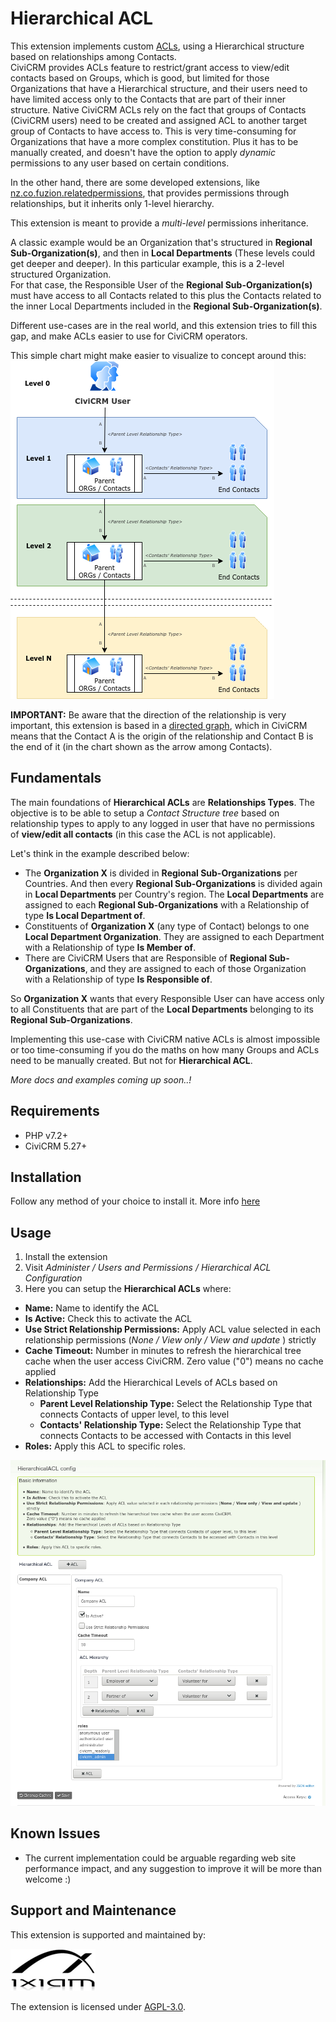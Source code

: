 # Hierarchical ACL

This extension implements custom [ACLs](https://docs.civicrm.org/user/en/latest/initial-set-up/permissions-and-access-control/), using a Hierarchical structure based on relationships among Contacts.  
CiviCRM provides ACLs feature to restrict/grant access to view/edit contacts based on Groups, which is good, but limited for those Organizations that have a Hierarchical structure,
and their users need to have limited access only to the Contacts that are part of their inner structure.
Native CiviCRM ACLs rely on the fact that groups of Contacts (CiviCRM users) need to be created and assigned ACL to another target group of Contacts to have access to. This
is very time-consuming for Organizations that have a more complex constitution. Plus it has to be manually created, and doesn't have the option to apply *dynamic* permissions to any user based on certain conditions.  
  
In the other hand, there are some developed extensions, like [nz.co.fuzion.relatedpermissions](https://github.com/eileenmcnaughton/nz.co.fuzion.relatedpermissions), that provides permissions through relationships, but it inherits only 1-level hierarchy.  

This extension is meant to provide a *multi-level* permissions inheritance.  

A classic example would be an Organization that's structured in **Regional Sub-Organization(s)**, and then in **Local Departments** (These levels could get deeper and deeper).
In this particular example, this is a 2-level structured Organization.  
For that case, the Responsible User of the **Regional Sub-Organization(s)** must have access to all Contacts related to this plus the Contacts related to the inner Local Departments included in the **Regional Sub-Organization(s)**.  

Different use-cases are in the real world, and this extension tries to fill this gap, and make ACLs easier to use for CiviCRM operators.  

This simple chart might make easier to visualize to concept around this:  
![Kint](images/samplechart.png)  

**IMPORTANT:** Be aware that the direction of the relationship is very important, this extension is based in a [directed graph](https://en.wikipedia.org/wiki/Directed_graph),
which in CiviCRM means that the Contact A is the origin of the relationship and Contact B is the end of it (in the chart shown as the arrow among Contacts).  


## Fundamentals

The main foundations of **Hierarchical ACLs** are **Relationships Types**. The objective is to be able to setup a *Contact Structure tree* based on relationship types
to apply to any logged in user that have no permissions of **view/edit all contacts** (in this case the ACL is not applicable).

Let's think in the example described below:
- The **Organization X** is divided in **Regional Sub-Organizations** per Countries. And then every **Regional Sub-Organizations** is divided again in **Local Departments**
per Country's region. The **Local Departments** are assigned to each **Regional Sub-Organizations** with a Relationship of type **Is Local Department of**.
- Constituents of **Organization X** (any type of Contact) belongs to one **Local Department Organization**. They are assigned to each Department with a Relationship of type **Is Member of**.
- There are CiviCRM Users that are Responsible of **Regional Sub-Organizations**, and they are assigned to each of those Organization with a Relationship of type **Is Responsible of**.

So **Organization X** wants that every Responsible User can have access only to all Constituents that are part of the **Local Departments** belonging to its **Regional Sub-Organizations**.  


Implementing this use-case with CiviCRM native ACLs is almost impossible or too time-consuming if you do the maths on how many Groups and ACLs need to be manually created. But not for **Hierarchical ACL**.  

*More docs and examples coming up soon..!*  


## Requirements

* PHP v7.2+
* CiviCRM 5.27+

## Installation

Follow any method of your choice to install it. More info [here](https://docs.civicrm.org/user/en/latest/introduction/extensions/#installing-extensions)

## Usage

1. Install the extension
2. Visit *Administer / Users and Permissions / Hierarchical ACL Configuration*
3. Here you can setup the **Hierarchical ACLs** where:
- **Name:** Name to identify the ACL
- **Is Active:** Check this to activate the ACL
- **Use Strict Relationship Permissions:** Apply ACL value selected in each relationship permissions (*None / View only / View and update* ) strictly
- **Cache Timeout:** Number in minutes to refresh the hierarchical tree cache when the user access CiviCRM. Zero value ("0") means no cache applied
- **Relationships:** Add the Hierarchical Levels of ACLs based on Relationship Type
  - **Parent Level Relationship Type:** Select the Relationship Type that connects Contacts of upper level, to this level
  - **Contacts' Relationship Type:** Select the Relationship Type that connects Contacts to be accessed with Contacts in this level
- **Roles:** Apply this ACL to specific roles.

![Screenshot](images/screenshot.png)



## Known Issues

- The current implementation could be arguable regarding web site performance impact, and any suggestion to improve it will be more than welcome :)


## Support and Maintenance

This extension is supported and maintained by:  

[![iXiam Global Solutions](images/ixiam-logo.png)](https://www.ixiam.com)  

The extension is licensed under [AGPL-3.0](LICENSE.txt).  
